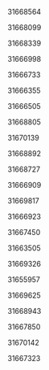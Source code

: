 31668564

31668099

31668339

31666998

31666733

31666355

31666505

31668805

31670139

31668892

31668727

31666909

31669817

31666923

31667450

31663505

31669326

31655957

31669625

31668943

31667850

31670142

31667323

